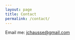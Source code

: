 ```yaml
---
layout: page
title: Contact
permalink: /contact/
---
```


Email me: <a href="mailto:jchausse@gmail.com">jchausse@gmail.com</a>